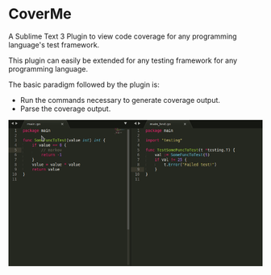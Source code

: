 # CoverMe
A Sublime Text 3 Plugin to view code coverage for any programming language's test framework.

This plugin can easily be extended for any testing framework for any programming language.

The basic paradigm followed by the plugin is:
- Run the commands necessary to generate coverage output.
- Parse the coverage output.

![CoverMe Demo](cover_me_1.gif)

